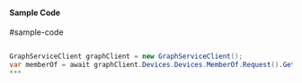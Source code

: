 #### Sample Code
#sample-code 

```C#

GraphServiceClient graphClient = new GraphServiceClient();
var memberOf = await graphClient.Devices.Devices.MemberOf.Request().GetAsync();
*** 

```